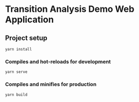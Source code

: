 # Transition Analysis Demo Web Application

## Project setup
```
yarn install
```

### Compiles and hot-reloads for development
```
yarn serve
```

### Compiles and minifies for production
```
yarn build
```
